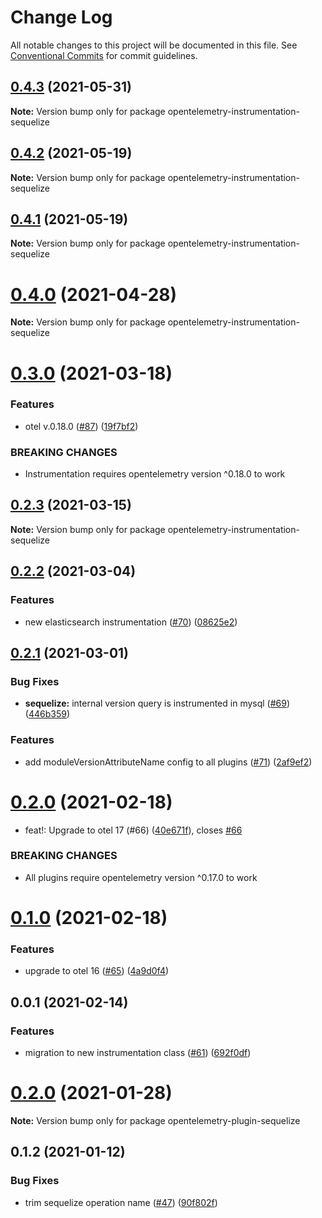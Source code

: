 # Change Log

All notable changes to this project will be documented in this file.
See [Conventional Commits](https://conventionalcommits.org) for commit guidelines.

## [0.4.3](https://github.com/aspecto-io/opentelemetry-ext-js/compare/opentelemetry-instrumentation-sequelize@0.4.2...opentelemetry-instrumentation-sequelize@0.4.3) (2021-05-31)

**Note:** Version bump only for package opentelemetry-instrumentation-sequelize





## [0.4.2](https://github.com/aspecto-io/opentelemetry-ext-js/compare/opentelemetry-instrumentation-sequelize@0.4.1...opentelemetry-instrumentation-sequelize@0.4.2) (2021-05-19)

**Note:** Version bump only for package opentelemetry-instrumentation-sequelize





## [0.4.1](https://github.com/aspecto-io/opentelemetry-ext-js/compare/opentelemetry-instrumentation-sequelize@0.4.0...opentelemetry-instrumentation-sequelize@0.4.1) (2021-05-19)

**Note:** Version bump only for package opentelemetry-instrumentation-sequelize





# [0.4.0](https://github.com/aspecto-io/opentelemetry-ext-js/compare/opentelemetry-instrumentation-sequelize@0.3.0...opentelemetry-instrumentation-sequelize@0.4.0) (2021-04-28)

**Note:** Version bump only for package opentelemetry-instrumentation-sequelize





# [0.3.0](https://github.com/aspecto-io/opentelemetry-ext-js/compare/opentelemetry-instrumentation-sequelize@0.2.3...opentelemetry-instrumentation-sequelize@0.3.0) (2021-03-18)


### Features

* otel v.0.18.0 ([#87](https://github.com/aspecto-io/opentelemetry-ext-js/issues/87)) ([19f7bf2](https://github.com/aspecto-io/opentelemetry-ext-js/commit/19f7bf2182e7fafa71817aa7038221755de68007))


### BREAKING CHANGES

* Instrumentation requires opentelemetry version ^0.18.0 to work





## [0.2.3](https://github.com/aspecto-io/opentelemetry-ext-js/compare/opentelemetry-instrumentation-sequelize@0.2.2...opentelemetry-instrumentation-sequelize@0.2.3) (2021-03-15)

**Note:** Version bump only for package opentelemetry-instrumentation-sequelize





## [0.2.2](https://github.com/aspecto-io/opentelemetry-ext-js/compare/opentelemetry-instrumentation-sequelize@0.2.1...opentelemetry-instrumentation-sequelize@0.2.2) (2021-03-04)


### Features

* new elasticsearch instrumentation ([#70](https://github.com/aspecto-io/opentelemetry-ext-js/issues/70)) ([08625e2](https://github.com/aspecto-io/opentelemetry-ext-js/commit/08625e2ab795fc0a5a74205329f1b057ae7070b5))





## [0.2.1](https://github.com/aspecto-io/opentelemetry-ext-js/compare/opentelemetry-instrumentation-sequelize@0.2.0...opentelemetry-instrumentation-sequelize@0.2.1) (2021-03-01)


### Bug Fixes

* **sequelize:** internal version query is instrumented in mysql ([#69](https://github.com/aspecto-io/opentelemetry-ext-js/issues/69)) ([446b359](https://github.com/aspecto-io/opentelemetry-ext-js/commit/446b3590e5590c604b1dfc52016df035cec6986f))


### Features

* add moduleVersionAttributeName config to all plugins ([#71](https://github.com/aspecto-io/opentelemetry-ext-js/issues/71)) ([2af9ef2](https://github.com/aspecto-io/opentelemetry-ext-js/commit/2af9ef2457f849602b9303bc4a2287c2cc6d8936))





# [0.2.0](https://github.com/aspecto-io/opentelemetry-ext-js/compare/opentelemetry-instrumentation-sequelize@0.1.0...opentelemetry-instrumentation-sequelize@0.2.0) (2021-02-18)


* feat!: Upgrade to otel 17 (#66) ([40e671f](https://github.com/aspecto-io/opentelemetry-ext-js/commit/40e671fb2bb6fd9b33026b650ef9ae48c1e3f57a)), closes [#66](https://github.com/aspecto-io/opentelemetry-ext-js/issues/66)


### BREAKING CHANGES

* All plugins require opentelemetry version ^0.17.0 to work





# [0.1.0](https://github.com/aspecto-io/opentelemetry-ext-js/compare/opentelemetry-instrumentation-sequelize@0.0.1...opentelemetry-instrumentation-sequelize@0.1.0) (2021-02-18)


### Features

* upgrade to otel 16 ([#65](https://github.com/aspecto-io/opentelemetry-ext-js/issues/65)) ([4a9d0f4](https://github.com/aspecto-io/opentelemetry-ext-js/commit/4a9d0f404bb934a71b502952e58d50ad006f86d5))





## 0.0.1 (2021-02-14)


### Features

* migration to new instrumentation class ([#61](https://github.com/aspecto-io/opentelemetry-ext-js/issues/61)) ([692f0df](https://github.com/aspecto-io/opentelemetry-ext-js/commit/692f0df20b207d9667eb738f052dcced59d4e003))





# [0.2.0](https://github.com/aspecto-io/opentelemetry-ext-js/compare/opentelemetry-plugin-sequelize@0.1.2...opentelemetry-plugin-sequelize@0.2.0) (2021-01-28)

**Note:** Version bump only for package opentelemetry-plugin-sequelize





## 0.1.2 (2021-01-12)


### Bug Fixes

* trim sequelize operation name ([#47](https://github.com/aspecto-io/opentelemetry-ext-js/issues/47)) ([90f802f](https://github.com/aspecto-io/opentelemetry-ext-js/commit/90f802fd7e86a018b4b94c5ff7e7e042b9ed1805))
